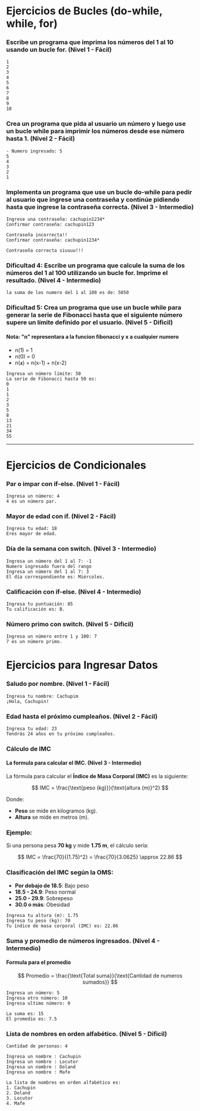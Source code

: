 # Ejercicios de Bucles (do-while, while, for)
### Escribe un programa que imprima los números del 1 al 10 usando un bucle for. (Nivel 1 - Fácil)
```vista en consola
1
2
3
4
5
6
7
8
9
10
```

### Crea un programa que pida al usuario un número y luego use un bucle while para imprimir los números desde ese número hasta 1. (Nivel 2 - Fácil)
```vista en consola
- Numero ingresado: 5
5
4
3
2
1
```

### Implementa un programa que use un bucle do-while para pedir al usuario que ingrese una contraseña y continúe pidiendo hasta que ingrese la contraseña correcta. (Nivel 3 - Intermedio)
``` vista en consola
Ingrese una contraseña: cachupin1234*
Confirmar contraseña: cachupin123

Contraseña incorrecta!!
Confirmar contraseña: cachupin1234*

Contraseña correcta siuuuu!!!
```

### Dificultad 4: Escribe un programa que calcule la suma de los números del 1 al 100 utilizando un bucle for. Imprime el resultado. (Nivel 4 - Intermedio)
```vista en consola
la suma de los numero del 1 al 100 es de: 5050
```

### Dificultad 5: Crea un programa que use un bucle while para generar la serie de Fibonacci hasta que el siguiente número supere un límite definido por el usuario. (Nivel 5 - Dificil)
#### Nota: "n" representara a la funcion fibonacci y x a cualquier numero
- n(1) = 1
- n(0) = 0
- n(**`x`**) = n(x-1) + n(x-2)
```vista en consola
Ingresa un número límite: 50
La serie de Fibonacci hasta 50 es:
0
1
1
2
3
5
8
13
21
34
55
```
---

# Ejercicios de Condicionales
### Par o impar con if-else. (Nivel 1 - Fácil)
```plaintext
Ingresa un número: 4
4 es un número par.
```
### Mayor de edad con if. (Nivel 2 - Fácil)
```plaintext
Ingresa tu edad: 18
Eres mayor de edad.
```
### Día de la semana con switch. (Nivel 3 - Intermedio)
```plaintext
Ingresa un número del 1 al 7: -1
Numero ingresado fuera del rango
Ingresa un número del 1 al 7: 3
El día correspondiente es: Miércoles.
```
### Calificación con if-else. (Nivel 4 - Intermedio)
```plaintext
Ingresa tu puntuación: 85
Tu calificación es: B.
```
### Número primo con switch. (Nivel 5 - Dificil)
```plaintext
Ingresa un número entre 1 y 100: 7
7 es un número primo.
```
# Ejercicios para Ingresar Datos
### Saludo por nombre. (Nivel 1 - Fácil)
```plaintext
Ingresa tu nombre: Cachupim
¡Hola, Cachupin!
```
### Edad hasta el próximo cumpleaños. (Nivel 2 - Fácil)
```plaintext
Ingresa tu edad: 23
Tendrás 24 años en tu próximo cumpleaños.
```
### Cálculo de IMC
#### La formula para calcular el IMC. (Nivel 3 - Intermedio)
La fórmula para calcular el **Índice de Masa Corporal (IMC)** es la siguiente:

$$
IMC = \frac{\text{peso (kg)}}{\text{altura (m)}^2}
$$

Donde:

- **Peso** se mide en kilogramos (kg).
- **Altura** se mide en metros (m).

### Ejemplo:

Si una persona pesa **70 kg** y mide **1.75 m**, el cálculo sería:

$$
IMC = \frac{70}{(1.75)^2} = \frac{70}{3.0625} \approx 22.86
$$

### Clasificación del IMC según la OMS:

- **Por debajo de 18.5**: Bajo peso
- **18.5 - 24.9**: Peso normal
- **25.0 - 29.9**: Sobrepeso
- **30.0 o más**: Obesidad

```plaintext
Ingresa tu altura (m): 1.75
Ingresa tu peso (kg): 70
Tu índice de masa corporal (IMC) es: 22.86
```
### Suma y promedio de números ingresados. (Nivel 4 - Intermedio)
#### Formula para el promedio

$$
Promedio = \frac{\text{Total suma}}{\text{Cantidad de numeros sumados}}
$$
```plaintext
Ingresa un número: 5
Ingresa otro número: 10
Ingresa ultimo número: 0

La suma es: 15
El promedio es: 7.5
```
### Lista de nombres en orden alfabético. (Nivel 5 - Dificil)
```plaintext
Cantidad de personas: 4

Ingresa un nombre : Cachupin
Ingresa un nombre : Locutor
Ingresa un nombre : Doland
Ingresa un nombre : Mafe

La lista de nombres en orden alfabético es:
1. Cachupin
2. Doland
3. Locutor
4. Mafe
```


